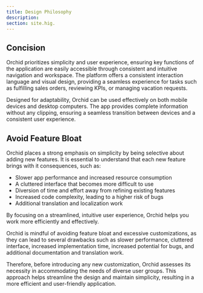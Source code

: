 ```yaml
---
title: Design Philosophy
description:
section: site.hig.
---
```


## Concision

Orchid prioritizes simplicity and user experience, ensuring key functions of the application are easily accessible through consistent and intuitive navigation and workspace. The platform offers a consistent interaction language and visual design, providing a seamless experience for tasks such as fulfilling sales orders, reviewing KPIs, or managing vacation requests.

Designed for adaptability, Orchid can be used effectively on both mobile devices and desktop computers. The app provides complete information without any clipping, ensuring a seamless transition between devices and a consistent user experience.

## Avoid Feature Bloat

Orchid places a strong emphasis on simplicity by being selective about adding new features. It is essential to understand that each new feature brings with it consequences, such as:

* Slower app performance and increased resource consumption
* A cluttered interface that becomes more difficult to use
* Diversion of time and effort away from refining existing features
* Increased code complexity, leading to a higher risk of bugs
* Additional translation and localization work


By focusing on a streamlined, intuitive user experience, Orchid helps you work more efficiently and effectively.

Orchid is mindful of avoiding feature bloat and excessive customizations, as they can lead to several drawbacks such as slower performance, cluttered interface, increased implementation time, increased potential for bugs, and additional documentation and translation work.

Therefore, before introducing any new customization, Orchid assesses its necessity in accommodating the needs of diverse user groups. This approach helps streamline the design and maintain simplicity, resulting in a more efficient and user-friendly application.


